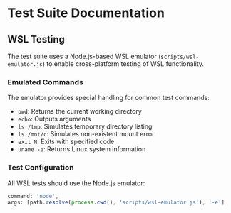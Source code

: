 # Test Suite Documentation

## WSL Testing

The test suite uses a Node.js-based WSL emulator (`scripts/wsl-emulator.js`) to enable cross-platform testing of WSL functionality.

### Emulated Commands

The emulator provides special handling for common test commands:
- `pwd`: Returns the current working directory
- `echo`: Outputs arguments
- `ls /tmp`: Simulates temporary directory listing
- `ls /mnt/c`: Simulates non-existent mount error
- `exit N`: Exits with specified code
- `uname -a`: Returns Linux system information

### Test Configuration

All WSL tests should use the Node.js emulator:
```typescript
command: 'node',
args: [path.resolve(process.cwd(), 'scripts/wsl-emulator.js'), '-e']
```
